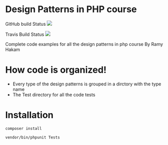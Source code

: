 # Design Patterns in PHP course
GitHub build Status
![](https://github.com/RamyHakam/DesignPatternsCourse//workflows/build/badge.svg)

Travis Build Status
![](https://app.travis-ci.com/RamyHakam/DesignPatternsCourse.svg?branch=master)


Complete code examples for  all the design patterns in php course By Ramy Hakam

# How code is organized!

- Every type of the design patterns  is grouped in a dirctory with the type name
- The Test directory for all the code tests

# Installation

`composer install`

`vendor/bin/phpunit Tests`